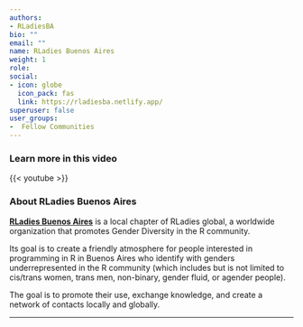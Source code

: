 ```yaml
---
authors:
- RLadiesBA
bio: ""
email: ""
name: RLadies Buenos Aires
weight: 1
role: 
social:
- icon: globe
  icon_pack: fas
  link: https://rladiesba.netlify.app/
superuser: false
user_groups:
-  Fellow Communities
---
```


### Learn more in this video

{{< youtube  >}} 

### About RLadies Buenos Aires

**[RLadies Buenos Aires](https://rladiesba.netlify.app/)** is a local chapter of RLadies global, a worldwide organization that promotes Gender Diversity in the R community.

Its goal is to create a friendly atmosphere for people interested in programming in R in Buenos Aires who identify with genders underrepresented in the R community (which includes but is not limited to cis/trans women, trans men, non-binary, gender fluid, or agender people).

The goal is to promote their use, exchange knowledge, and create a network of contacts locally and globally. 




***
